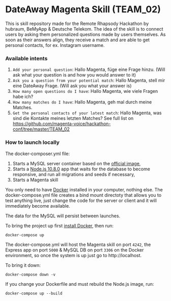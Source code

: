 # DateAway Magenta Skill (TEAM_02)

This is skill repository made for the Remote Rhapsody Hackathon by hubraum, BeMyApp & Deutsche Telekom. The idea of the skill is to connect users by asking them personalized questions made by users themselves. As soon as their answers align, they receive a match and are able to get personal contacts, for ex. Instagram username.

### Available intents
1. `Add your personal question`: Hallo Magenta, füge eine Frage hinzu. (Will ask what your question is and how you would answer to it)
2. `Ask you a question from your potential match`: Hallo Magenta, stell mir eine DateAway Frage. (Will ask you what your answer is)
3. `How many open questions do I have`: Hallo Magenta, wie viele Fragen habe ich?
4. `How many matches do I have`: Hallo Magenta, geh mal durch meine Matches.
5. `Get the personal contacts of your latest match`: Hallo Magenta, was sind die Kontakte meines letzten Matches?
See full list on https://github.com/magenta-voice/hackathon-conf/tree/master/TEAM_02

### How to launch locally
The docker-composer.yml file:
1. Starts a MySQL server container based on the [official image](https://hub.docker.com/_/mysql/),
2. Starts a [Node.js 10.8.0](https://hub.docker.com/_/node/) app that waits for the database to become responsive, and run all migrations and seeds if necessary,
3. Starts a Magenta skill

You only need to have [Docker](https://www.docker.com/) installed in your computer, nothing else.
The docker-compose.yml file creates a bind mount directoty that allows you to test anything live, just change the code for the server or client and it will immediately become available.

The data for the MySQL will persist between launches.

To bring the project up first [install Docker](https://www.docker.com/), then run:

```
docker-compose up
```

The docker-compose.yml will host the Magenta skill on port `4242`, the Express app on port `5000` & MySQL DB on port `3306` on the Docker environment, so once the system is up just go to http://localhost.

To bring it down:

```
docker-compose down -v
```

If you change your Dockerfile and must rebuild the Node.js image, run:

```
docker-compose up --build
```

